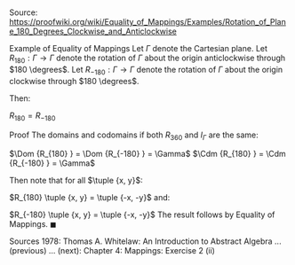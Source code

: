 # 

Source: https://proofwiki.org/wiki/Equality_of_Mappings/Examples/Rotation_of_Plane_180_Degrees_Clockwise_and_Anticlockwise

Example of Equality of Mappings
Let $\Gamma$ denote the Cartesian plane.
Let $R_{180}: \Gamma \to \Gamma$ denote the rotation of $\Gamma$ about the origin anticlockwise through $180 \degrees$.
Let $R_{-180}: \Gamma \to \Gamma$ denote the rotation of $\Gamma$ about the origin clockwise through $180 \degrees$.

Then:

$R_{180} = R_{-180}$


Proof
The domains and codomains if both $R_{360}$ and $I_\Gamma$ are the same:

$\Dom {R_{180} } = \Dom {R_{-180} } = \Gamma$
$\Cdm {R_{180} } = \Cdm {R_{-180} } = \Gamma$

Then note that for all $\tuple {x, y}$:

$R_{180} \tuple {x, y} = \tuple {-x, -y}$
and:

$R_{-180} \tuple {x, y} = \tuple {-x, -y}$
The result follows by Equality of Mappings.
$\blacksquare$


Sources
1978: Thomas A. Whitelaw: An Introduction to Abstract Algebra ... (previous) ... (next): Chapter $4$: Mappings: Exercise $2 \ \text {(ii)}$




